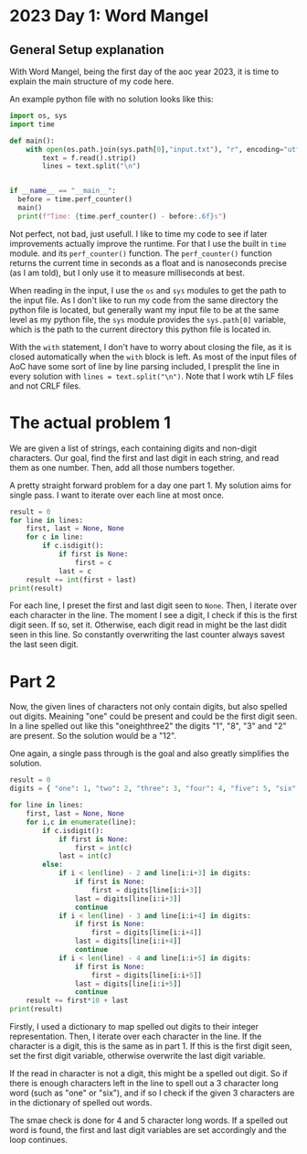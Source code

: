 # 2023 Day 1: Word Mangel

## General Setup explanation
With Word Mangel, being the first day of the aoc year 2023, it is time to explain the main structure of my code here.

An example python file with no solution looks like this:
```python
import os, sys
import time

def main():
    with open(os.path.join(sys.path[0],"input.txt"), "r", encoding="utf-8") as f:
        text = f.read().strip()
        lines = text.split("\n")


if __name__ == "__main__":
  before = time.perf_counter()
  main()
  print(f"Time: {time.perf_counter() - before:.6f}s")
```

Not perfect, not bad, just usefull.
I like to time my code to see if later improvements actually improve the runtime.
For that I use the built in `time` module. and its `perf_counter()` function.
The `perf_counter()` function returns the current time in seconds as a float and is nanoseconds precise (as I am told), but I only use it to measure milliseconds at best.

When reading in the input, I use the `os` and `sys` modules to get the path to the input file.
As I don't like to run my code from the same directory the python file is located, but generally want my input file to be at the same level as my python file, the `sys` module provides the `sys.path[0]` variable, which is the path to the current directory this python file is located in.

With the `with` statement, I don't have to worry about closing the file, as it is closed automatically when the `with` block is left.
As most of the input files of AoC have some sort of line by line parsing included, I presplit the line in every solution with `lines = text.split("\n")`.
Note that I work wtih LF files and not CRLF files.

# The actual problem 1
We are given a list of strings, each containing digits and non-digit characters.
Our goal, find the first and last digit in each string, and read them as one number.
Then, add all those numbers together.

A pretty straight forward problem for a day one part 1.
My solution aims for single pass. I want to iterate over each line at most once.

```python	
result = 0
for line in lines:
    first, last = None, None
    for c in line:
        if c.isdigit():
            if first is None:
                first = c
            last = c
    result += int(first + last)
print(result)
```

For each line, I preset the first and last digit seen to `None`.
Then, I iterate over each character in the line.
The moment I see a digit, I check if this is the first digit seen. If so, set it.
Otherwise, each digit read in might be the last didit seen in this line.
So constantly overwriting the last counter always savest the last seen digit.

# Part 2
Now, the given lines of characters not only contain digits, but also spelled out digits.
Meaining "one" could be present and could be the first digit seen.
In a line spelled out like this "oneighthree2" the digits "1", "8", "3" and "2" are present.
So the solution would be a "12".

One again, a single pass through is the goal and also greatly simplifies the solution.

```python
result = 0
digits = { "one": 1, "two": 2, "three": 3, "four": 4, "five": 5, "six": 6, "seven": 7, "eight": 8, "nine": 9}

for line in lines:
    first, last = None, None
    for i,c in enumerate(line):
        if c.isdigit():
            if first is None:
                first = int(c)
            last = int(c)
        else:
            if i < len(line) - 2 and line[i:i+3] in digits:
                if first is None:
                    first = digits[line[i:i+3]]
                last = digits[line[i:i+3]]
                continue
            if i < len(line) - 3 and line[i:i+4] in digits:
                if first is None:
                    first = digits[line[i:i+4]]
                last = digits[line[i:i+4]]
                continue
            if i < len(line) - 4 and line[i:i+5] in digits:
                if first is None:
                    first = digits[line[i:i+5]]
                last = digits[line[i:i+5]]
                continue
    result += first*10 + last
print(result)
```

Firstly, I used a dictionary to map spelled out digits to their integer representation.
Then, I iterate over each character in the line.
If the character is a digit, this is the same as in part 1. If this is the first digit seen, set the first digit variable, otherwise overwrite the last digit variable.

If the read in character is not a digit, this might be a spelled out digit.
So if there is enough characters left in the line to spell out a 3 character long word (such as "one" or "six"), and if so I check if the given 3 characters are in the dictionary of spelled out words.

The smae check is done for 4 and 5 character long words.
If a spelled out word is found, the first and last digit variables are set accordingly and the loop continues.